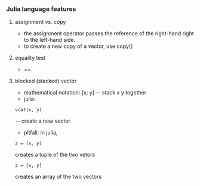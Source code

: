 ### Julia language features
1. assignment vs. copy
    * the assignment operator passes the reference of the right-hand right to the left-hand side.  
    * to create a new copy of a vector, use copy()

1. equality test
    * ==

1. blocked (stacked) vector
    * mathematical notation: [x; y] -- stack x y together
    * julia: 
    ```
    vcat(x, y)
    ```
     -- create a new vector 
    * pitfall: in julia, 
    ```
    z = (x, y)
    ```
    creates a tuple of the two vetors
    ```
    z = [x, y] 
    ```
    creates an array of the two vectors